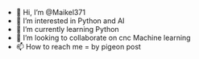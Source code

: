 - 👋 Hi, I’m @Maikel371
- 👀 I’m interested in Python and AI
- 🌱 I’m currently learning Python
- 💞️ I’m looking to collaborate on cnc Machine learning
- 📫 How to reach me = by pigeon post

<!---
Maikel371/Maikel371 is a ✨ special ✨ repository because its `README.md` (this file) appears on your GitHub profile.
You can click the Preview link to take a look at your changes.
--->
